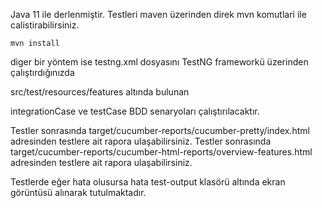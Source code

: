
Java 11 ile derlenmiştir.
Testleri maven üzerinden direk mvn komutlari ile calistirabilirsiniz.

```
mvn install
```

diger bir yöntem ise testng.xml dosyasını TestNG frameworkü üzerinden çalıştırdığınızda

src/test/resources/features altında bulunan

integrationCase ve testCase BDD senaryoları çalıştırılacaktır.

Testler sonrasında target/cucumber-reports/cucumber-pretty/index.html adresinden testlere ait rapora ulaşabilirsiniz.
Testler sonrasında target/cucumber-reports/cucumber-html-reports/overview-features.html adresinden testlere ait rapora ulaşabilirsiniz.

Testlerde eğer hata olusursa hata test-output klasörü altında ekran görüntüsü alınarak tutulmaktadır.